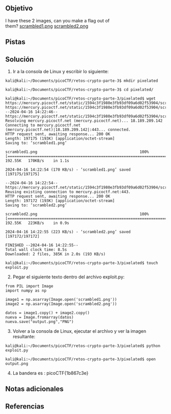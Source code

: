 ## Objetivo
I have these 2 images, can you make a flag out of them? [scrambled1.png](https://mercury.picoctf.net/static/1594c3f1980e3fb93df09a6d02f53904/scrambled1.png) [scrambled2.png](https://mercury.picoctf.net/static/1594c3f1980e3fb93df09a6d02f53904/scrambled2.png)

## Pistas
## Solución
1. Ir a la consola de Linux y escribir lo siguiente:
```
kali@kali:~/Documents/picoCTF/retos-crypto-parte-3$ mkdir pixelated

kali@kali:~/Documents/picoCTF/retos-crypto-parte-3$ cd pixelated/

kali@kali:~/Documents/picoCTF/retos-crypto-parte-3/pixelated$ wget https://mercury.picoctf.net/static/1594c3f1980e3fb93df09a6d02f53904/scrambled1.png https://mercury.picoctf.net/static/1594c3f1980e3fb93df09a6d02f53904/scrambled2.png
--2024-04-16 14:22:46--  https://mercury.picoctf.net/static/1594c3f1980e3fb93df09a6d02f53904/scrambled1.png
Resolving mercury.picoctf.net (mercury.picoctf.net)... 18.189.209.142
Connecting to mercury.picoctf.net (mercury.picoctf.net)|18.189.209.142|:443... connected.
HTTP request sent, awaiting response... 200 OK
Length: 197175 (193K) [application/octet-stream]
Saving to: ‘scrambled1.png’

scrambled1.png                                             100%[=======================================================================================================================================>] 192.55K   170KB/s    in 1.1s    

2024-04-16 14:22:54 (170 KB/s) - ‘scrambled1.png’ saved [197175/197175]

--2024-04-16 14:22:54--  https://mercury.picoctf.net/static/1594c3f1980e3fb93df09a6d02f53904/scrambled2.png
Reusing existing connection to mercury.picoctf.net:443.
HTTP request sent, awaiting response... 200 OK
Length: 197172 (193K) [application/octet-stream]
Saving to: ‘scrambled2.png’

scrambled2.png                                             100%[=======================================================================================================================================>] 192.55K   223KB/s    in 0.9s    

2024-04-16 14:22:55 (223 KB/s) - ‘scrambled2.png’ saved [197172/197172]

FINISHED --2024-04-16 14:22:55--
Total wall clock time: 8.5s
Downloaded: 2 files, 385K in 2.0s (193 KB/s)

kali@kali:~/Documents/picoCTF/retos-crypto-parte-3/pixelated$ touch exploit.py

```
2. Pegar el siguiente texto dentro del archivo exploit.py:
```
from PIL import Image
import numpy as np

image1 = np.asarray(Image.open('scrambled1.png'))
image2 = np.asarray(Image.open('scrambled2.png'))

datos = image1.copy() + image2.copy()
nueva = Image.fromarray(datos)
nueva.save("output.png","PNG")
```
3. Volver a la consola de Linux, ejecutar el archivo y ver la imagen resultante:
```
kali@kali:~/Documents/picoCTF/retos-crypto-parte-3/pixelated$ python exploit.py

kali@kali:~/Documents/picoCTF/retos-crypto-parte-3/pixelated$ open output.png
```
4. La bandera es :
picoCTF{1b867c3e}
## Notas adicionales

## Referencias
